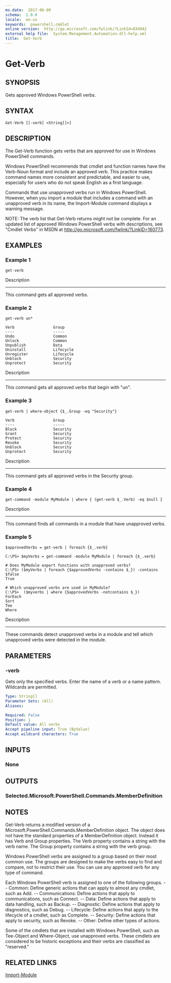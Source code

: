 ```yaml
---
ms.date:  2017-06-09
schema:  2.0.0
locale:  en-us
keywords:  powershell,cmdlet
online version:  http://go.microsoft.com/fwlink/?LinkId=834942
external help file:  System.Management.Automation.dll-help.xml
title:  Get-Verb
---
```


# Get-Verb

## SYNOPSIS
Gets approved Windows PowerShell verbs.

## SYNTAX

```
Get-Verb [[-verb] <String[]>]
```

## DESCRIPTION
The Get-Verb function gets verbs that are approved for use in Windows PowerShell commands.


Windows PowerShell recommends that cmdlet and function names have the Verb-Noun format and include an approved verb.
This practice makes command names more consistent and predictable, and easier to use, especially for users who do not speak English as a first language.


Commands that use unapproved verbs run in Windows PowerShell.
However, when you import a module that includes a command with an unapproved verb in its name, the Import-Module command displays a warning message.

NOTE:   The verb list that Get-Verb returns might not be complete.
For an updated list of approved Windows PowerShell verbs with descriptions, see "Cmdlet Verbs" in MSDN at http://go.microsoft.com/fwlink/?LinkID=160773.

## EXAMPLES

### Example 1
```
get-verb
```

Description

-----------

This command gets all approved verbs.

### Example 2
```
get-verb un*

Verb                 Group
----                 -----
Undo                 Common
Unlock               Common
Unpublish            Data
Uninstall            Lifecycle
Unregister           Lifecycle
Unblock              Security
Unprotect            Security
```

Description

-----------

This command gets all approved verbs that begin with "un".

### Example 3
```
get-verb | where-object {$_.Group -eq "Security"}

Verb                 Group
----                 -----
Block                Security
Grant                Security
Protect              Security
Revoke               Security
Unblock              Security
Unprotect            Security
```

Description

-----------

This command gets all approved verbs in the Security group.

### Example 4
```
get-command -module MyModule | where { (get-verb $_.Verb) -eq $null }
```

Description

-----------

This command finds all commands in a module that have unapproved verbs.

### Example 5
```
$approvedVerbs = get-verb | foreach {$_.verb}

C:\PS> $myVerbs = get-command -module MyModule | foreach {$_.verb}

# Does MyModule export functions with unapproved verbs?
C:\PS> ($myVerbs | foreach {$approvedVerbs -contains $_}) -contains $false
True

# Which unapproved verbs are used in MyModule?
C:\PS>  ($myverbs | where {$approvedVerbs -notcontains $_})
ForEach
Sort
Tee
Where
```

Description

-----------

These commands detect unapproved verbs in a module and tell which unapproved verbs were detected in the module.

## PARAMETERS

### -verb
Gets only the specified verbs.
Enter the name of a verb or a name pattern.
Wildcards are permitted.

```yaml
Type: String[]
Parameter Sets: (All)
Aliases:

Required: False
Position: 1
Default value: All verbs
Accept pipeline input: True (ByValue)
Accept wildcard characters: True
```

## INPUTS

### None

## OUTPUTS

### Selected.Microsoft.PowerShell.Commands.MemberDefinition

## NOTES
Get-Verb returns a modified version of a Microsoft.PowerShell.Commands.MemberDefinition object.
The object does not have the standard properties of a MemberDefinition object.
Instead it has Verb and Group properties.
The Verb property contains a string with the verb name.
The Group property contains a string with the verb group.

Windows PowerShell verbs are assigned to a group based on their most common use.
The groups are designed to make the verbs easy to find and compare, not to restrict their use.
You can use any approved verb for any type of command.

Each Windows PowerShell verb is assigned to one of the following groups.
-- Common: Define generic actions that can apply to almost any cmdlet, such as Add.
-- Communications:  Define actions that apply to communications, such as Connect.
-- Data:  Define actions that apply to data handling, such as Backup.
-- Diagnostic: Define actions that apply to diagnostics, such as Debug.
-- Lifecycle: Define actions that apply to the lifecycle of a cmdlet, such as Complete.
-- Security: Define actions that apply to security, such as Revoke.
-- Other: Define other types of actions.

Some of the cmdlets that are installed with Windows PowerShell, such as Tee-Object and Where-Object, use unapproved verbs.
These cmdlets are considered to be historic exceptions and their verbs are classified as "reserved."

## RELATED LINKS

[Import-Module](../import-module.md)

